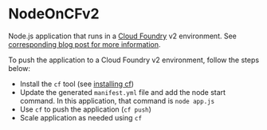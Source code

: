 NodeOnCFv2
==========

Node.js application that runs in a [Cloud Foundry](http://www.cloudfoundry.com) v2 environment. See [corresponding blog post for more information](http://seroter.wordpress.com/2013/06/19/deploying-a-cloud-foundry-v2-application-to-new-pivotal-cloud-environment/).

To push the application to a Cloud Foundry v2 environment, follow the steps below:

* Install the `cf` tool (see [installing cf](http://docs.cloudfoundry.com/docs/using/managing-apps/cf/index.html#installing))
* Update the generated `manifest.yml` file and add the node start command. In this application, that command is `node app.js`
* Use `cf` to push the application (`cf push`)
* Scale application as needed using `cf`
